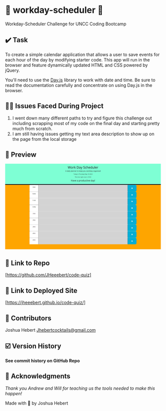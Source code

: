  # 🧪 workday-scheduler 🧪
Workday-Scheduler Challenge for UNCC Coding Bootcamp
## ✔️ Task

To create a simple calendar application that allows a user to save events for each hour of the day by modifying starter code. This app will run in the browser and feature dynamically updated HTML and CSS powered by jQuery.

You'll need to use the [Day.js](https://day.js.org/en/) library to work with date and time. Be sure to read the documentation carefully and concentrate on using Day.js in the browser.

## 🔗‍💥 Issues Faced During Project
1.  I went down many different paths to try and figure this challenge out including scrapping most of my code on the final day and starting pretty much from scratch.
2. I am still having issues getting my text area description to show up on the page from the local storage

## 🔎 Preview
<img src= "./assets/images/challenge.ss.jpg" 
    alt= "this should be a screenshot of the project"/>


## 🔗 Link to Repo
[https://github.com/JHeeebert/code-quiz]

## 🔗 Link to Deployed Site
[https://jheeebert.github.io/code-quiz/]

## 🫶 Contributors
Joshua Hebert
Jhebertcocktails@gmail.com

## ☑️ Version History
**See commit history on GitHub Repo**

## 🙏 Acknowledgments
*Thank you Andrew and Will for teaching us the tools needed to make this happen!*

Made with 🖤 by Joshua Hebert     
